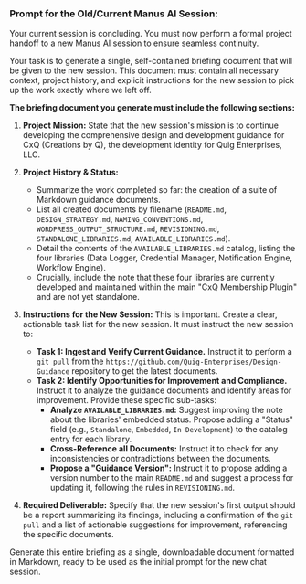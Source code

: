### **Prompt for the Old/Current Manus AI Session:**

Your current session is concluding. You must now perform a formal project handoff to a new Manus AI session to ensure seamless continuity.

Your task is to generate a single, self-contained briefing document that will be given to the new session. This document must contain all necessary context, project history, and explicit instructions for the new session to pick up the work exactly where we left off.

**The briefing document you generate must include the following sections:**

1.  **Project Mission:** State that the new session's mission is to continue developing the comprehensive design and development guidance for CxQ (Creations by Q), the development identity for Quig Enterprises, LLC.

2.  **Project History & Status:**
    *   Summarize the work completed so far: the creation of a suite of Markdown guidance documents.
    *   List all created documents by filename (`README.md`, `DESIGN_STRATEGY.md`, `NAMING_CONVENTIONS.md`, `WORDPRESS_OUTPUT_STRUCTURE.md`, `REVISIONING.md`, `STANDALONE_LIBRARIES.md`, `AVAILABLE_LIBRARIES.md`).
    *   Detail the contents of the `AVAILABLE_LIBRARIES.md` catalog, listing the four libraries (Data Logger, Credential Manager, Notification Engine, Workflow Engine).
    *   Crucially, include the note that these four libraries are currently developed and maintained within the main "CxQ Membership Plugin" and are not yet standalone.

3.  **Instructions for the New Session:** This is important. Create a clear, actionable task list for the new session. It must instruct the new session to:
    *   **Task 1: Ingest and Verify Current Guidance.** Instruct it to perform a `git pull` from the `https://github.com/Quig-Enterprises/Design-Guidance` repository to get the latest documents.
    *   **Task 2: Identify Opportunities for Improvement and Compliance.** Instruct it to analyze the guidance documents and identify areas for improvement. Provide these specific sub-tasks:
        *   **Analyze `AVAILABLE_LIBRARIES.md`:** Suggest improving the note about the libraries' embedded status. Propose adding a "Status" field (e.g., `Standalone`, `Embedded`, `In Development`) to the catalog entry for each library.
        *   **Cross-Reference all Documents:** Instruct it to check for any inconsistencies or contradictions between the documents.
        *   **Propose a "Guidance Version":** Instruct it to propose adding a version number to the main `README.md` and suggest a process for updating it, following the rules in `REVISIONING.md`.

4.  **Required Deliverable:** Specify that the new session's first output should be a report summarizing its findings, including a confirmation of the `git pull` and a list of actionable suggestions for improvement, referencing the specific documents.

Generate this entire briefing as a single, downloadable document formatted in Markdown, ready to be used as the initial prompt for the new chat session.